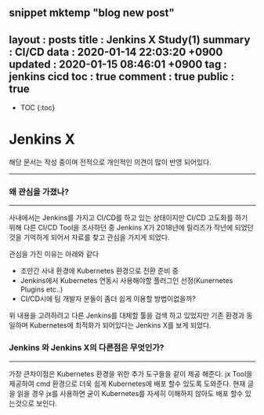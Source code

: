 snippet mktemp "blog new post"
---
layout	: posts
title	: Jenkins X Study(1)
summary	: CI/CD
data	: 2020-01-14 22:03:20 +0900
updated	: 2020-01-15 08:46:01 +0900
tag	: jenkins cicd 
toc	: true
comment	: true
public	: true
---
* TOC
{:toc}

# Jenkins X

해당 문서는 작성 중이며 전적으로 개인적인 의견이 많이 반영 되어있다.

----
### 왜 관심을 가졌나?
---
사내에서는 Jenkins를 가지고 CI/CD를 하고 있는 상태이지만 CI/CD 고도화를 하기 위해 다른 CI/CD Tool을 조사하던 중 Jenkins X가 2018년에 릴리즈가 작년에 되었던 것을 기억하게 되어서 자료를 찾고 관심을 가지게 되었다.

관심을 가진 이유는 아래와 같다
- 조만간 사내 환경에 Kubernetes 환경으로 전환 준비 중
- Jenkins에서 Kubernetes 연동시 사용해야할 플러그인 선정(Kunernetes Plugins etc..)
- CI/CD시에 팀 개발자 분들이 좀더 쉽게 이용할 방법이없을까? 

위 내용을 고려하려고 다른 Jenkins를 대체할 툴을 검색 하고 있었지만 기존 환경과 동일하며 Kubernetes에 최적화가 되어있다는 Jenkins X를 보게 되었다.


### Jenkins 와 Jenkins X의 다른점은 무엇인가?
---
가장 큰차이점은 Kubernetes 환경을 위한 추가 도구들을 같이 제공 해준다.
jx Tool을 제공하여 cmd 환경으로 더욱 쉽게 Kubernetes에 배포 할수 있도록 도와준다. 현재 글을 읽을 경우 jx를 사용하면
굳이 Kubernetes를 자세히 이해하지 않아도 배포 할수 있는것으로 보인다.

